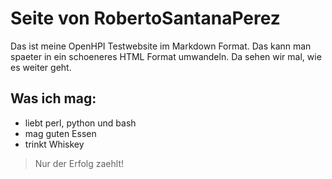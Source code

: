 # Seite von RobertoSantanaPerez

Das ist meine OpenHPI Testwebsite im Markdown Format. Das kann man 
spaeter in ein schoeneres HTML Format umwandeln. Da sehen wir mal, 
wie es weiter geht.

## Was ich mag:

* liebt perl, python und bash
* mag guten Essen
* trinkt Whiskey

> Nur der Erfolg zaehlt!
